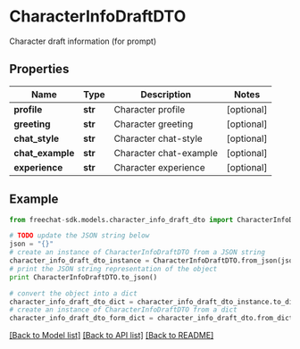 # CharacterInfoDraftDTO

Character draft information (for prompt)

## Properties
Name | Type | Description | Notes
------------ | ------------- | ------------- | -------------
**profile** | **str** | Character profile | [optional] 
**greeting** | **str** | Character greeting | [optional] 
**chat_style** | **str** | Character chat-style | [optional] 
**chat_example** | **str** | Character chat-example | [optional] 
**experience** | **str** | Character experience | [optional] 

## Example

```python
from freechat-sdk.models.character_info_draft_dto import CharacterInfoDraftDTO

# TODO update the JSON string below
json = "{}"
# create an instance of CharacterInfoDraftDTO from a JSON string
character_info_draft_dto_instance = CharacterInfoDraftDTO.from_json(json)
# print the JSON string representation of the object
print CharacterInfoDraftDTO.to_json()

# convert the object into a dict
character_info_draft_dto_dict = character_info_draft_dto_instance.to_dict()
# create an instance of CharacterInfoDraftDTO from a dict
character_info_draft_dto_form_dict = character_info_draft_dto.from_dict(character_info_draft_dto_dict)
```
[[Back to Model list]](../README.md#documentation-for-models) [[Back to API list]](../README.md#documentation-for-api-endpoints) [[Back to README]](../README.md)


